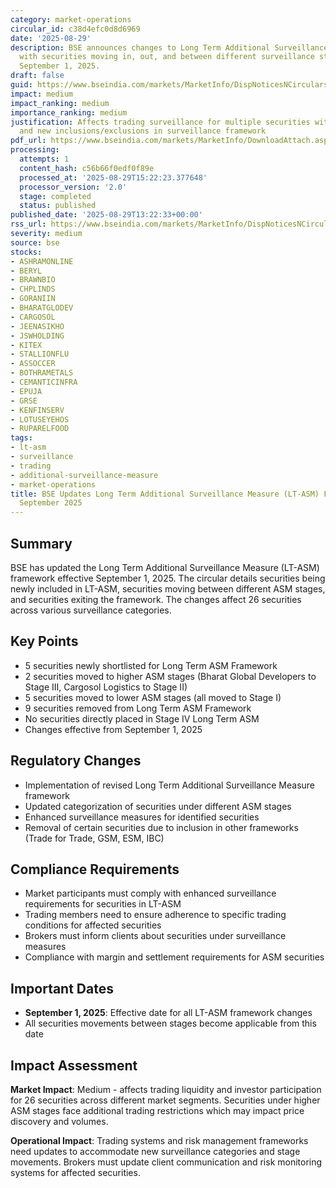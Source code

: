 ```yaml
---
category: market-operations
circular_id: c38d4efc0d8d6969
date: '2025-08-29'
description: BSE announces changes to Long Term Additional Surveillance Measure framework
  with securities moving in, out, and between different surveillance stages effective
  September 1, 2025.
draft: false
guid: https://www.bseindia.com/markets/MarketInfo/DispNoticesNCirculars.aspx?Noticeid={2A264794-6346-4573-98D3-48CF710E5293}&noticeno=20250829-43&dt=08/29/2025&icount=43&totcount=55&flag=0
impact: medium
impact_ranking: medium
importance_ranking: medium
justification: Affects trading surveillance for multiple securities with stage changes
  and new inclusions/exclusions in surveillance framework
pdf_url: https://www.bseindia.com/markets/MarketInfo/DownloadAttach.aspx?id=20250829-43&attachedId=6ef55d7b-cc8c-4c27-a9cf-f0cbf9eede25
processing:
  attempts: 1
  content_hash: c56b66f0edf0f89e
  processed_at: '2025-08-29T15:22:23.377648'
  processor_version: '2.0'
  stage: completed
  status: published
published_date: '2025-08-29T13:22:33+00:00'
rss_url: https://www.bseindia.com/markets/MarketInfo/DispNoticesNCirculars.aspx?Noticeid={2A264794-6346-4573-98D3-48CF710E5293}&noticeno=20250829-43&dt=08/29/2025&icount=43&totcount=55&flag=0
severity: medium
source: bse
stocks:
- ASHRAMONLINE
- BERYL
- BRAWNBIO
- CHPLINDS
- GORANIIN
- BHARATGLODEV
- CARGOSOL
- JEENASIKHO
- JSWHOLDING
- KITEX
- STALLIONFLU
- ASSOCCER
- BOTHRAMETALS
- CEMANTICINFRA
- EPUJA
- GRSE
- KENFINSERV
- LOTUSEYEHOS
- RUPARELFOOD
tags:
- lt-asm
- surveillance
- trading
- additional-surveillance-measure
- market-operations
title: BSE Updates Long Term Additional Surveillance Measure (LT-ASM) Framework -
  September 2025
---
```


## Summary

BSE has updated the Long Term Additional Surveillance Measure (LT-ASM) framework effective September 1, 2025. The circular details securities being newly included in LT-ASM, securities moving between different ASM stages, and securities exiting the framework. The changes affect 26 securities across various surveillance categories.

## Key Points

- 5 securities newly shortlisted for Long Term ASM Framework
- 2 securities moved to higher ASM stages (Bharat Global Developers to Stage III, Cargosol Logistics to Stage II)
- 5 securities moved to lower ASM stages (all moved to Stage I)
- 9 securities removed from Long Term ASM Framework
- No securities directly placed in Stage IV Long Term ASM
- Changes effective from September 1, 2025

## Regulatory Changes

- Implementation of revised Long Term Additional Surveillance Measure framework
- Updated categorization of securities under different ASM stages
- Enhanced surveillance measures for identified securities
- Removal of certain securities due to inclusion in other frameworks (Trade for Trade, GSM, ESM, IBC)

## Compliance Requirements

- Market participants must comply with enhanced surveillance requirements for securities in LT-ASM
- Trading members need to ensure adherence to specific trading conditions for affected securities
- Brokers must inform clients about securities under surveillance measures
- Compliance with margin and settlement requirements for ASM securities

## Important Dates

- **September 1, 2025**: Effective date for all LT-ASM framework changes
- All securities movements between stages become applicable from this date

## Impact Assessment

**Market Impact**: Medium - affects trading liquidity and investor participation for 26 securities across different market segments. Securities under higher ASM stages face additional trading restrictions which may impact price discovery and volumes.

**Operational Impact**: Trading systems and risk management frameworks need updates to accommodate new surveillance categories and stage movements. Brokers must update client communication and risk monitoring systems for affected securities.